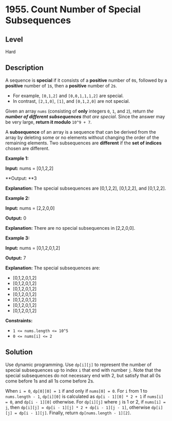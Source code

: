 # 1955. Count Number of Special Subsequences
## Level
Hard

## Description
A sequence is **special** if it consists of a **positive** number of `0`s, followed by a **positive** number of `1`s, then a **positive** number of `2`s.

* For example, `[0,1,2]` and `[0,0,1,1,1,2]` are special.
* In contrast, `[2,1,0]`, `[1]`, and `[0,1,2,0]` are not special.

Given an array `nums` (consisting of **only** integers `0`, `1`, and `2`), return *the **number of different subsequences** that are special*. Since the answer may be very large, **return it modulo** `10^9 + 7`.

A **subsequence** of an array is a sequence that can be derived from the array by deleting some or no elements without changing the order of the remaining elements. Two subsequences are **different** if the **set of indices** chosen are different.

**Example 1:**

**Input:** nums = [0,1,2,2]

**Output: **3

**Explanation:** The special subsequences are [0,1,2,2], [0,1,2,2], and [0,1,2,2].

**Example 2:**

**Input:** nums = [2,2,0,0]

**Output:** 0

**Explanation:** There are no special subsequences in [2,2,0,0].

**Example 3:**

**Input:** nums = [0,1,2,0,1,2]

**Output:** 7

**Explanation:** The special subsequences are:
- [0,1,2,0,1,2]
- [0,1,2,0,1,2]
- [0,1,2,0,1,2]
- [0,1,2,0,1,2]
- [0,1,2,0,1,2]
- [0,1,2,0,1,2]
- [0,1,2,0,1,2]

**Constraints:**

* `1 <= nums.length <= 10^5`
* `0 <= nums[i] <= 2`

## Solution
Use dynamic programming. Use `dp[i][j]` to represent the number of special subsequences up to index `i` that end with number `j`. Note that the special subsequences do not necessary end with 2, but satisfy that all 0s come before 1s and all 1s come before 2s.

When `i = 0`, `dp[0][0] = 1` if and only if `nums[0] = 0`. For `i` from 1 to `nums.length - 1`, `dp[i][0]` is calculated as `dp[i - 1][0] * 2 + 1` if `nums[i] = 0`, and `dp[i - 1][0]` otherwise. For `dp[i][j]` where `j` is 1 or 2, if `nums[i] = j`, then `dp[i][j] = dp[i - 1][j] * 2 + dp[i - 1][j - 1]`, otherwise `dp[i][j] = dp[i - 1][j]`. Finally, return `dp[nums.length - 1][2]`.
